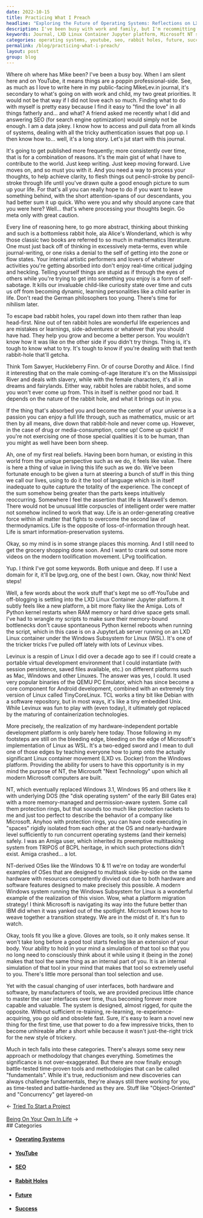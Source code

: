 ```yaml
---
date: 2022-10-15
title: Practicing What I Preach
headline: "Exploring the Future of Operating Systems: Reflections on LXD Linux Container Jupyter Platform and Microsoft's NT System"
description: I've been busy with work and family, but I'm recommitting to writing in my journal. I'm exploring the LXD Linux Container Jupyter platform, which has been challenging but rewarding, and Microsoft's NT system, which has enabled the creation of protection rings and running concurrent operating systems. I'm amazed at how Microsoft is transitioning into the future, and I'm reflecting on the fundamentals of object-oriented and concurrency that remain.
keywords: Journal, LXD Linux Container Jupyter platform, Microsoft NT system, Protection Rings, Concurrency, Object-Oriented, Operating Systems, Hardware, Multitasking, SEO, Data Work, Writing, YouTube, Abstract Thinking, Rabbit Holes, Virtual Development Environment, Portable, Platforms, Strategy, Tools, Technology, Future
categories: operating systems, youtube, seo, rabbit holes, future, success
permalink: /blog/practicing-what-i-preach/
layout: post
group: blog
---
```



Where oh where has Mike been? I've been a busy boy. When I am silent here and
on YouTube, it means things are a poppin professional-side. See, as much as I
love to write here in my public-facing MikeLev.in journal, it's secondary to
what's going on with work and child, my two great priorities. It would not be
that way if I did not love each so much. Finding what to do with myself is
pretty easy because I find it easy to "find the love" in all things fatherly
and... and what? A friend asked me recently what I did and answering SEO (for
search engine optimization) would simply not be enough. I am a data jokey. I
know how to access and pull data from all kinds of systems, dealing with all
the tricky authentication issues that pop up. I then know how to... well, it's
a long story. Let's jut start with this journal.

It's going to get published more frequently; more consistently over time, that
is for a combination of reasons. It's the main gist of what I have to
contribute to the world. Just keep writing. Just keep moving forward. Live
moves on, and so must you with it. And you need a way to process your thoughts,
to help achieve clarity, to flesh things out pencil-stroke by pencil-stroke
through life until you've drawn quite a good enough picture to sum up your
life. For that's all you can really hope to do if you want to leave something
behind, with the short attention-spans of our descendants, you had better sum
it up quick. Who were you and why should anyone care that you were here?
Well... that's where processing your thoughts begin. Go meta only with great
caution.

Every line of reasoning here, to go more abstract, thinking about thinking and
such is a bottomless rabbit hole, ala Alice's Wonderland, which is why those
classic two books are referred to so much in mathematics literature. One must
just back off of thinking in excessively meta-terms, even while
journal-writing, or one risks a denial to the self of getting into the zone or
flow states. Your internal artistic performers and lovers of whatever
activities you're getting absorbed into don't enjoy real-time critical judging
and heckling. Telling yourself things are stupid as if through the eyes of
others while you're trying to get into something you enjoy is a form of
self-sabotage. It kills our invaluable child-like curiosity state over time and
cuts us off from becoming dynamic, learning personalities like a child earlier
in life. Don't read the German philosophers too young. There's time for
nihilism later.

To escape bad rabbit holes, you rapel down into them rather than leap
head-first. Nine out of ten rabbit holes are wonderful life experiences and are
mistakes or learnings, side-adventures or whatever that you should have had.
They help you grow and become a better person. You wouldn't know how it was
like on the other side if you didn't try things. Thing is, it's tough to know
what to try. It's tough to know if you're dealing with that tenth rabbit-hole
that'll getcha.

Think Tom Sawyer, Huckleberry Finn. Or of course Dorothy and Alice. I find it
interesting that on the male coming-of-age literature it's on the Mississippi
River and deals with slavery, while with the female characters, it's all in
dreams and fairylands. Either way, rabbit holes are rabbit holes, and some you
won't ever come up from. This in itself is neither good nor bad. It depends on
the nature of the rabbit hole, and what it brings out in you.

If the thing that's absorbed you and become the center of your universe is a
passion you can enjoy a full life through, such as mathematics, music or art
then by all means, dive down that rabbit-hole and never come up. However, in
the case of drug or media-consumption, come up! Come up quick! If you're not
exercising one of those special qualities it is to be human, than you might as
well have been born sheep.

Ah, one of my first real beliefs. Having been born human, or existing in this
world from the unique perspective such as we do, it feels like value. There is
here a thing of value in living this life such as we do. We've been fortunate
enough to be given a turn at steering a bunch of stuff in this thing we call
our lives, using to do it the tool of language which is in itself inadequate to
quite capture the totality of the experience. The concept of the sum somehow
being greater than the parts keeps intuitively reoccurring. Somewhere I feel
the assertion that life is Maxwell's demon. There would not be unusual little
corpuscles of intelligent order were matter not somehow inclined to work that
way. Life is an order-generating creative force within all matter that fights
to overcome the second law of thermodynamics. Life is the opposite of
loss-of-information through heat. Life is smart information-preservation
systems.

Okay, so my mind is in some strange places this morning. And I still need to
get the grocery shopping done soon. And I want to crank out some more videos on
the modern toolification movement. LPvg toolification.

Yup. I think I've got some keywords. Both unique and deep. If I use a domain
for it, it'll be lpvg.org, one of the best I own. Okay, now think! Next steps!

Well, a few words about the work stuff that's kept me so off-YouTube and
off-blogging is settling into the LXD Linux Container Jupyter platform. It
subtly feels like a new platform, a bit more flaky like the Amiga. Lots of
Python kernel restarts when RAM memory or hard drive space gets small. I've had
to wrangle my scripts to make sure their memory-bound bottlenecks don't cause
spontaneous Python kernel reboots when running the script, which in this case
is on a JupyterLab server running on an LXD Linux container under the Windows
Subsystem for Linux (WSL). It's one of the tricker tricks I've pulled off
lately with lots of Levinux vibes.

Levinux is a respin of Linux I did over a decade ago to see if I could create a
portable virtual development environment that I could instantiate (with session
persistence, saved files available, etc.) on different platforms such as Mac,
Windows and other Linuxes. The answer was yes, I could. It used very popular
binaries of the QEMU PC Emulator, which has since become a core component for
Android development, combined with an extremely tiny version of Linux called
TinyCoreLinux. TCL works a tiny bit like Debian with a software repository, but
in most ways, it's like a tiny embedded Unix. While Levinux was fun to play
with (even today), it ultimately got replaced by the maturing of
containerization technologies.

More precisely, the realization of my hardware-independent portable development
platform is only barely here today. Those following in my footsteps are still
on the bleeding edge, bleeding on the edge of Microsoft's implementation of
Linux as WSL. It's a two-edged sword and I mean to dull one of those edges by
teaching everyone how to jump onto the actually significant Linux container
movement (LXD vs. Docker) from the Windows platform. Providing the ability for
users to have this opportunity is in my mind the purpose of NT, the Microsoft
"Next Technology" upon which all modern Microsoft computers are built.

NT, which eventually replaced Windows 3.1, Windows 95 and others like it with
underlying DOS (the "disk operating system" of the early Bill Gates era) with a
more memory-managed and permission-aware system. Some call them protection
rings, but that sounds too much like protection rackets to me and just too
perfect to describe the behavior of a company like Microsoft. Anyhoo with
protection rings, you can have code executing in "spaces" rigidly isolated from
each other at the OS and nearly-hardware level sufficiently to run concurrent
operating systems (and their kernels) safely. I was an Amiga user, which
inherited its preemptive multitasking system from TRIPOS of BCPL heritage, in
which such protections didn't exist. Amiga crashed... a lot.

NT-derived OSes like the Windows 10 & 11 we're on today are wonderful examples
of OSes that are designed to multitask side-by-side on the same hardware with
resources competently divvied out due to both hardware and software features
designed to make precisely this possible. A modern Windows system running the
Windows Subsystem for Linux is a wonderful example of the realization of this
vision. Wow, what a platform migration strategy! I think Microsoft is
navigating its way into the future better than IBM did when it was yanked out
of the spotlight. Microsoft knows how to weave together a transition strategy.
We are in the midst of it. It's fun to watch.

Okay, tools fit you like a glove. Gloves are tools, so it only makes sense. It
won't take long before a good tool starts feeling like an extension of your
body. Your ability to hold in your mind a simulation of that tool so that you
no long need to consciously think about it while using it (being in the zone)
makes that tool the same thing as an internal part of you. It is an internal
simulation of that tool in your mind that makes that tool so extremely useful
to you. There's little more personal than tool selection and use.

Yet with the casual changing of user interfaces, both hardware and software, by
manufacturers of tools, we are provided precious little chance to master the
user interfaces over time, thus becoming forever more capable and valuable.
The system is designed, almost rigged, for quite the opposite. Without
sufficient re-training, re-learning, re-experience-acquiring, you go old and
obsolete fast. Sure, it's easy to learn a novel new thing for the first time,
use that power to do a few impressive tricks, then to become unhireable after a
short while because it wasn't just-the-right trick for the new style of
trickery.

Much in tech falls into these categories. There's always some sexy new approach
or methodology that changes everything. Sometimes the significance is not
over-exaggerated. But there are now finally enough battle-tested time-proven
tools and methodologies that can be called "fundamentals". While it's true,
reductionism and new discoveries can always challenge fundamentals, they're
always still there working for you, as time-tested and battle-hardened as they
are. Stuff like "Object-Oriented" and "Concurrency" get layered-on


<div class="arrow-links"><div class="post-nav-prev"><span class="arrow">&larr;&nbsp;</span><a href="/blog/tried-to-start-a-project/">Tried To Start a Project</a></div> &nbsp; <div class="post-nav-next"><a href="/blog/being-on-your-own-in-life/">Being On Your Own In Life</a><span class="arrow">&nbsp;&rarr;</span></div></div>
## Categories

<ul>
<li><h4><a href='/operating-systems/'>Operating Systems</a></h4></li>
<li><h4><a href='/youtube/'>YouTube</a></h4></li>
<li><h4><a href='/seo/'>SEO</a></h4></li>
<li><h4><a href='/rabbit-holes/'>Rabbit Holes</a></h4></li>
<li><h4><a href='/future/'>Future</a></h4></li>
<li><h4><a href='/success/'>Success</a></h4></li></ul>
